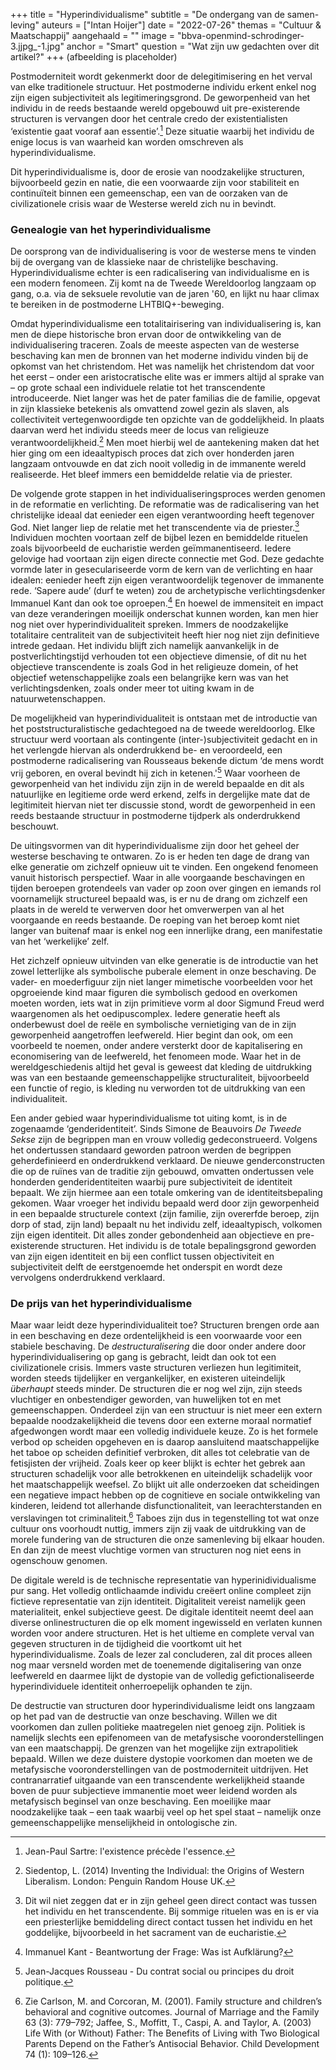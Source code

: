 +++
title = "Hyperindividualisme"
subtitle = "De ondergang van de samen-leving"
auteurs = ["Intan Hoijer"]
date = "2022-07-26"
themas = "Cultuur & Maatschappij"
aangehaald = ""
image = "bbva-openmind-schrodinger-3.jjpg_-1.jpg"
anchor = "Smart"
question = "Wat zijn uw gedachten over dit artikel?"
+++
(afbeelding is placeholder)

Postmoderniteit wordt gekenmerkt door de delegitimisering en het verval van elke traditionele structuur. Het postmoderne individu erkent enkel nog zijn eigen subjectiviteit als legitimeringsgrond. De geworpenheid van het individu in de reeds bestaande wereld opgebouwd uit pre-existerende structuren is vervangen door het centrale credo der existentialisten ‘existentie gaat vooraf aan essentie’.[^1] Deze situatie waarbij het individu de enige locus is van waarheid kan worden omschreven als hyperindividualisme.

Dit hyperindividualisme is, door de erosie van noodzakelijke structuren, bijvoorbeeld gezin en natie, die een voorwaarde zijn voor stabiliteit en continuïteit binnen een gemeenschap, een van de oorzaken van de civilizationele crisis waar de Westerse wereld zich nu in bevindt.  

### Genealogie van het hyperindividualisme

De oorsprong van de individualisering is voor de westerse mens te vinden bij de overgang van de klassieke naar de christelijke beschaving. Hyperindividualisme echter is een radicalisering van individualisme en is een modern fenomeen. Zij komt na de Tweede Wereldoorlog langzaam op gang, o.a. via de seksuele revolutie van de jaren '60, en lijkt nu haar climax te bereiken in de postmoderne LHTBIQ+-beweging.

Omdat hyperindividualisme een totalitairisering van individualisering is, kan men de diepe historische bron ervan door de ontwikkeling van de individualisering traceren. Zoals de meeste aspecten van de westerse beschaving kan men de bronnen van het moderne individu vinden bij de opkomst van het christendom. Het was namelijk het christendom dat voor het eerst – onder een aristocratische elite was er immers altijd al sprake van – op grote schaal een individuele relatie tot het transcendente introduceerde. Niet langer was het de pater familias die de familie, opgevat in zijn klassieke betekenis als omvattend zowel gezin als slaven, als collectiviteit vertegenwoordigde ten opzichte van de goddelijkheid. In plaats daarvan werd het individu steeds meer de locus van religieuze verantwoordelijkheid.[](#_ftn1)[^2] Men moet hierbij wel de aantekening maken dat het hier ging om een ideaaltypisch proces dat zich over honderden jaren langzaam ontvouwde en dat zich nooit volledig in de immanente wereld realiseerde. Het bleef immers een bemiddelde relatie via de priester.

De volgende grote stappen in het individualiseringsproces werden genomen in de reformatie en verlichting. De reformatie was de radicalisering van het christelijke ideaal dat eenieder een eigen verantwoording heeft tegenover God. Niet langer liep de relatie met het transcendente via de priester.[^3] Individuen mochten voortaan zelf de bijbel lezen en bemiddelde rituelen zoals bijvoorbeeld de eucharistie werden geïmmanentiseerd. Iedere gelovige had voortaan zijn eigen directe connectie met God. Deze gedachte vormde later in geseculariseerde vorm de kern van de verlichting en haar idealen: eenieder heeft zijn eigen verantwoordelijk tegenover de immanente rede. ‘Sapere aude’ (durf te weten) zou de archetypische verlichtingsdenker Immanuel Kant dan ook toe oproepen.[^4] En hoewel de immensiteit en impact van deze veranderingen moeilijk onderschat kunnen worden, kan men hier nog niet over hyperindividualiteit spreken. Immers de noodzakelijke totalitaire centraliteit van de subjectiviteit heeft hier nog niet zijn definitieve intrede gedaan. Het individu blijft zich namelijk aanvankelijk in de postverlichtingstijd verhouden tot een objectieve dimensie, of dit nu het objectieve transcendente is zoals God in het religieuze domein, of het objectief wetenschappelijke zoals een belangrijke kern was van het verlichtingsdenken, zoals onder meer tot uiting kwam in de natuurwetenschappen.

De mogelijkheid van hyperindividualiteit is ontstaan met de introductie van het poststructuralistische gedachtegoed na de tweede wereldoorlog. Elke structuur werd voortaan als contingente (inter-)subjectiviteit gedacht en in het verlengde hiervan als onderdrukkend be- en veroordeeld, een postmoderne radicalisering van Rousseaus bekende dictum ‘de mens wordt vrij geboren, en overal bevindt hij zich in ketenen.'[^5] Waar voorheen de geworpenheid van het individu zijn zijn in de wereld bepaalde en dit als natuurlijke en legitieme orde werd erkend, zelfs in dergelijke mate dat de legitimiteit hiervan niet ter discussie stond, wordt de geworpenheid in een reeds bestaande structuur in postmoderne tijdperk als onderdrukkend beschouwt.

De uitingsvormen van dit hyperindividualisme zijn door het geheel der westerse beschaving te ontwaren. Zo is er heden ten dage de drang van elke generatie om zichzelf opnieuw uit te vinden. Een ongekend fenomeen vanuit historisch perspectief. Waar in alle voorgaande beschavingen en tijden beroepen grotendeels van vader op zoon over gingen en iemands rol voornamelijk structureel bepaald was, is er nu de drang om zichzelf een plaats in de wereld te verwerven door het omverwerpen van al het voorgaande en reeds bestaande. De roeping van het beroep komt niet langer van buitenaf maar is enkel nog een innerlijke drang, een manifestatie van het ‘werkelijke’ zelf.

Het zichzelf opnieuw uitvinden van elke generatie is de introductie van het zowel letterlijke als symbolische puberale element in onze beschaving. De vader- en moederfiguur zijn niet langer mimetische voorbeelden voor het opgroeiende kind maar figuren die symbolisch gedood en overkomen moeten worden, iets wat in zijn primitieve vorm al door Sigmund Freud werd waargenomen als het oedipuscomplex. Iedere generatie heeft als onderbewust doel de reële en symbolische vernietiging van de in zijn geworpenheid aangetroffen leefwereld. Hier begint dan ook, om een voorbeeld te noemen, onder andere versterkt door de kapitalisering en economisering van de leefwereld, het fenomeen mode. Waar het in de wereldgeschiedenis altijd het geval is geweest dat kleding de uitdrukking was van een bestaande gemeenschappelijke structuraliteit, bijvoorbeeld een functie of regio, is kleding nu verworden tot de uitdrukking van een individualiteit.

Een ander gebied waar hyperindividualisme tot uiting komt, is in de zogenaamde ‘genderidentiteit’. Sinds Simone de Beauvoirs *De Tweede Sekse* zijn de begrippen man en vrouw volledig gedeconstrueerd. Volgens het ondertussen standaard geworden patroon werden de begrippen geherdefinieerd en onderdrukkend verklaard. De nieuwe genderconstructen die op de ruïnes van de traditie zijn gebouwd, omvatten ondertussen vele honderden genderidentiteiten waarbij pure subjectiviteit de identiteit bepaalt. We zijn hiermee aan een totale omkering van de identiteitsbepaling gekomen. Waar vroeger het individu bepaald werd door zijn geworpenheid in een bepaalde structurele context (zijn familie, zijn overerfde beroep, zijn dorp of stad, zijn land) bepaalt nu het individu zelf, ideaaltypisch, volkomen zijn eigen identiteit. Dit alles zonder gebondenheid aan objectieve en pre-existerende structuren. Het individu is de totale bepalingsgrond geworden van zijn eigen identiteit en bij een conflict tussen objectiviteit en subjectiviteit delft de eerstgenoemde het onderspit en wordt deze vervolgens onderdrukkend verklaard.

### De prijs van het hyperindividualisme

Maar waar leidt deze hyperindividualiteit toe? Structuren brengen orde aan in een beschaving en deze ordentelijkheid is een voorwaarde voor een stabiele beschaving. De *destructuralisering* die door onder andere door hyperindividualisering op gang is gebracht, leidt dan ook tot een civilizationele crisis. Immers vaste structuren verliezen hun legitimiteit, worden steeds tijdelijker en vergankelijker, en existeren uiteindelijk *überhaupt* steeds minder. De structuren die er nog wel zijn, zijn steeds vluchtiger en onbestendiger geworden, van huwelijken tot en met gemeenschappen. Onderdeel zijn van een structuur is niet meer een extern bepaalde noodzakelijkheid die tevens door een externe moraal normatief afgedwongen wordt maar een volledig individuele keuze. Zo is het formele verbod op scheiden opgeheven en is daarop aansluitend maatschappelijke het taboe op scheiden definitief verbroken, dit alles tot celebratie van de fetisjisten der vrijheid. Zoals keer op keer blijkt is echter het gebrek aan structuren schadelijk voor alle betrokkenen en uiteindelijk schadelijk voor het maatschappelijk weefsel. Zo blijkt uit alle onderzoeken dat scheidingen een negatieve impact hebben op de cognitieve en sociale ontwikkeling van kinderen, leidend tot allerhande disfunctionaliteit, van leerachterstanden en verslavingen tot criminaliteit.[^6] Taboes zijn dus in tegenstelling tot wat onze cultuur ons voorhoudt nuttig, immers zijn zij vaak de uitdrukking van de morele fundering van de structuren die onze samenleving bij elkaar houden. En dan zijn de meest vluchtige vormen van structuren nog niet eens in ogenschouw genomen.

De digitale wereld is de technische representatie van hyperinidividualisme pur sang. Het volledig ontlichaamde individu creëert online compleet zijn fictieve representatie van zijn identiteit. Digitaliteit vereist namelijk geen materialiteit, enkel subjectieve geest. De digitale identiteit neemt deel aan diverse onlinestructuren die op elk moment ingewisseld en verlaten kunnen worden voor andere structuren. Het is het ultieme en complete verval van gegeven structuren in de tijdigheid die voortkomt uit het hyperindividualisme. Zoals de lezer zal concluderen, zal dit proces alleen nog maar versneld worden met de toenemende digitalisering van onze leefwereld en daarmee lijkt de dystopie van de volledig gefictionaliseerde hyperindividuele identiteit onherroepelijk ophanden te zijn.

De destructie van structuren door hyperindividualisme leidt ons langzaam op het pad van de destructie van onze beschaving. Willen we dit voorkomen dan zullen politieke maatregelen niet genoeg zijn. Politiek is namelijk slechts een epifenomeen van de metafysische vooronderstellingen van een maatschappij. De grenzen van het mogelijke zijn extrapolitiek bepaald. Willen we deze duistere dystopie voorkomen dan moeten we de metafysische vooronderstellingen van de postmoderniteit uitdrijven. Het contranarratief uitgaande van een transcendente werkelijkheid staande boven de puur subjectieve immanentie moet weer leidend worden als metafysisch beginsel van onze beschaving. Een moeilijke maar noodzakelijke taak – een taak waarbij veel op het spel staat – namelijk onze gemeenschappelijke menselijkheid in ontologische zin.

[^1]: Jean-Paul Sartre: l'existence précède l'essence.
[^2]: Siedentop, L. (2014) Inventing the Individual: the Origins of Western Liberalism. London: Penguin Random House UK.
[^3]: Dit wil niet zeggen dat er in zijn geheel geen direct contact was tussen het individu en het transcendente. Bij sommige rituelen was en is er via een priesterlijke bemiddeling direct contact tussen het individu en het goddelijke, bijvoorbeeld in het sacrament van de eucharistie.
[^4]: Immanuel Kant - Beantwortung der Frage: Was ist Aufklärung?
[^5]: Jean-Jacques Rousseau - Du contrat social ou principes du droit politique.
[^6]: Zie Carlson, M. and Corcoran, M. (2001). Family structure and children’s behavioral and cognitive outcomes. Journal of Marriage and the Family 63 (3): 779–792; Jaffee, S., Moffitt, T., Caspi, A. and Taylor, A. (2003) Life With (or Without) Father: The Benefits of Living with Two Biological Parents Depend on the Father’s Antisocial Behavior. Child Development 74 (1): 109–126.